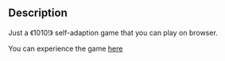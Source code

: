 ## Description

Just a 《1010!》 self-adaption game that you can play on browser.

You can experience the game [here](http://altair21.org/demo/1010/)


